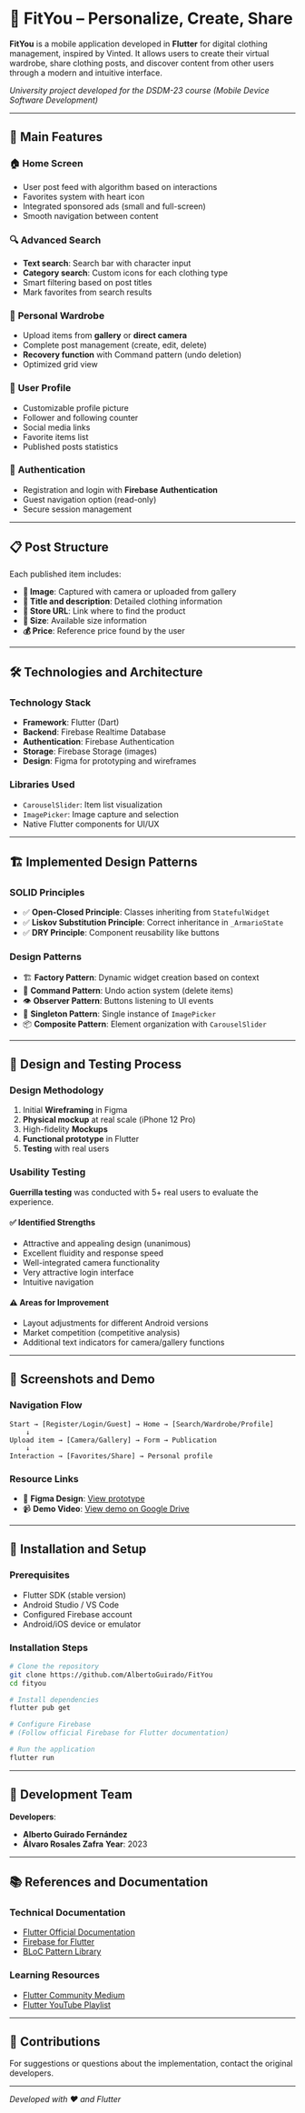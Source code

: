 # 👕 FitYou – Personalize, Create, Share

**FitYou** is a mobile application developed in **Flutter** for digital clothing management, inspired by Vinted. It allows users to create their virtual wardrobe, share clothing posts, and discover content from other users through a modern and intuitive interface.

*University project developed for the DSDM-23 course (Mobile Device Software Development)*

---

## 🚀 Main Features

### 🏠 **Home Screen**
- User post feed with algorithm based on interactions
- Favorites system with heart icon
- Integrated sponsored ads (small and full-screen)
- Smooth navigation between content

### 🔍 **Advanced Search**
- **Text search**: Search bar with character input
- **Category search**: Custom icons for each clothing type
- Smart filtering based on post titles
- Mark favorites from search results

### 👔 **Personal Wardrobe**
- Upload items from **gallery** or **direct camera**
- Complete post management (create, edit, delete)
- **Recovery function** with Command pattern (undo deletion)
- Optimized grid view

### 👤 **User Profile**
- Customizable profile picture
- Follower and following counter
- Social media links
- Favorite items list
- Published posts statistics

### 🔐 **Authentication**
- Registration and login with **Firebase Authentication**
- Guest navigation option (read-only)
- Secure session management

---

## 📋 Post Structure

Each published item includes:
- **📸 Image**: Captured with camera or uploaded from gallery
- **📝 Title and description**: Detailed clothing information
- **🏪 Store URL**: Link where to find the product
- **📏 Size**: Available size information
- **💰 Price**: Reference price found by the user

---

## 🛠️ Technologies and Architecture

### **Technology Stack**
- **Framework**: Flutter (Dart)
- **Backend**: Firebase Realtime Database
- **Authentication**: Firebase Authentication
- **Storage**: Firebase Storage (images)
- **Design**: Figma for prototyping and wireframes

### **Libraries Used**
- `CarouselSlider`: Item list visualization
- `ImagePicker`: Image capture and selection
- Native Flutter components for UI/UX

---

## 🏗️ Implemented Design Patterns

### **SOLID Principles**
- ✅ **Open-Closed Principle**: Classes inheriting from `StatefulWidget`
- ✅ **Liskov Substitution Principle**: Correct inheritance in `_ArmarioState`
- ✅ **DRY Principle**: Component reusability like buttons

### **Design Patterns**
- 🏗️ **Factory Pattern**: Dynamic widget creation based on context
- 🎯 **Command Pattern**: Undo action system (delete items)
- 👁️ **Observer Pattern**: Buttons listening to UI events
- 🔄 **Singleton Pattern**: Single instance of `ImagePicker`
- 📦 **Composite Pattern**: Element organization with `CarouselSlider`

---

## 🧪 Design and Testing Process

### **Design Methodology**
1. Initial **Wireframing** in Figma
2. **Physical mockup** at real scale (iPhone 12 Pro)
3. High-fidelity **Mockups**
4. **Functional prototype** in Flutter
5. **Testing** with real users

### **Usability Testing**
**Guerrilla testing** was conducted with 5+ real users to evaluate the experience.

#### ✅ **Identified Strengths**
- Attractive and appealing design (unanimous)
- Excellent fluidity and response speed
- Well-integrated camera functionality
- Very attractive login interface
- Intuitive navigation

#### ⚠️ **Areas for Improvement**
- Layout adjustments for different Android versions
- Market competition (competitive analysis)
- Additional text indicators for camera/gallery functions

---

## 📱 Screenshots and Demo

### **Navigation Flow**
```
Start → [Register/Login/Guest] → Home → [Search/Wardrobe/Profile]
    ↓
Upload item → [Camera/Gallery] → Form → Publication
    ↓
Interaction → [Favorites/Share] → Personal profile
```

### **Resource Links**
- 🎨 **Figma Design**: [View prototype](https://www.figma.com/file/wDTILbYfHaoR0mVtmwOQcm/Untitled?node-id=0%3A1&t=1g9G5DDzSRSOnGuX-1)
- 📹 **Demo Video**: [View demo on Google Drive](https://drive.google.com/file/d/1pwhAHsC3yhroIRLOkKmRAIGOKPHwTCnj/view?usp=sharing)

---

## 🚀 Installation and Setup

### **Prerequisites**
- Flutter SDK (stable version)
- Android Studio / VS Code
- Configured Firebase account
- Android/iOS device or emulator

### **Installation Steps**
```bash
# Clone the repository
git clone https://github.com/AlbertoGuirado/FitYou
cd fityou

# Install dependencies
flutter pub get

# Configure Firebase
# (Follow official Firebase for Flutter documentation)

# Run the application
flutter run
```

---

## 👥 Development Team

**Developers**:
- **Alberto Guirado Fernández**
- **Álvaro Rosales Zafra** 
**Year**: 2023

---

## 📚 References and Documentation

### **Technical Documentation**
- [Flutter Official Documentation](https://docs.flutter.dev/)
- [Firebase for Flutter](https://firebase.flutter.dev/)
- [BLoC Pattern Library](https://bloclibrary.dev)

### **Learning Resources**
- [Flutter Community Medium](https://medium.com/flutter-community)
- [Flutter YouTube Playlist](https://www.youtube.com/playlist?list=PLl_hIu4u7P677H9f6zPOHiOz2izkvQq2E)

---

## 🤝 Contributions

For suggestions or questions about the implementation, contact the original developers.

---

*Developed with ❤️ and Flutter*
